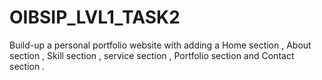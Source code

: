 # OIBSIP_LVL1_TASK2
Build-up a personal portfolio website with adding a Home section , About section , Skill section , service section , Portfolio section and Contact section .
